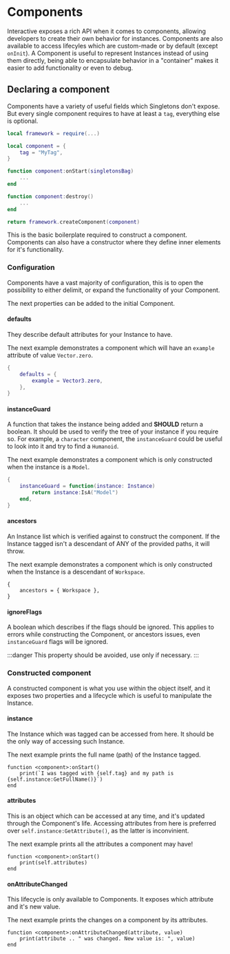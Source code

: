 # Components

Interactive exposes a rich API when it comes to components, allowing developers to create their own behavior for instances. Components are also available to access lifecyles which are custom-made or by default (except `onInit`). A Component is useful to represent Instances instead of using them directly, being able to encapsulate behavior in a "container" makes it easier to add functionality or even to debug.

## Declaring a component

Components have a variety of useful fields which Singletons don't expose. But every single component requires to have at least a `tag`, everything else is optional.
```lua title="src/server/components/component.luau"
local framework = require(...)

local component = {
    tag = "MyTag",
}

function component:onStart(singletonsBag)
    ...
end

function component:destroy()
    ...
end

return framework.createComponent(component)
```

This is the basic boilerplate required to construct a component. Components can also have a constructor where they define inner elements for it's functionality.

### Configuration

Components have a vast majority of configuration, this is to open the possibility to either delimit, or expand the functionality of your Component. 

The next properties can be added to the initial Component.

#### defaults

They describe default attributes for your Instance to have.

The next example demonstrates a component which will have an `example` attribute of value `Vector.zero`.
```lua
{
    defaults = {
        example = Vector3.zero,
    },
}
```

#### instanceGuard

A function that takes the instance being added and **SHOULD** return a boolean. It should be used to verify the tree of your instance if you require so. For example, a `character` component, the `instanceGuard` could be useful to look into it and try to find a `Humanoid`.

The next example demonstrates a component which is only constructed when the instance is a `Model`.
```lua
{
    instanceGuard = function(instance: Instance)
        return instance:IsA("Model")
    end,
}
```

#### ancestors

An Instance list which is verified against to construct the component. If the Instance tagged isn't a descendant of ANY of the provided paths, it will throw.

The next example demonstrates a component which is only constructed when the Instance is a descendant of `Workspace`.
```
{
    ancestors = { Workspace },
}
```

#### ignoreFlags

A boolean which describes if the flags should be ignored. This applies to errors while constructing the Component, or ancestors issues, even `instanceGuard` flags will be ignored.

:::danger
This property should be avoided, use only if necessary.
:::

### Constructed component

A constructed component is what you use within the object itself, and it exposes two properties and a lifecycle which is useful to manipulate the Instance.

#### instance

The Instance which was tagged can be accessed from here. It should be the only way of accessing such Instance.

The next example prints the full name (path) of the Instance tagged.
```luau
function <component>:onStart()
    print(`I was tagged with {self.tag} and my path is {self.instance:GetFullName()}`)
end
```

#### attributes

This is an object which can be accessed at any time, and it's updated through the Component's life. Accessing attributes from here is preferred over `self.instance:GetAttribute()`, as the latter is inconvinient.

The next example prints all the attributes a component may have!
```luau
function <component>:onStart()
    print(self.attributes)
end
```

#### onAttributeChanged

This lifecycle is only available to Components. It exposes which attribute and it's new value.

The next example prints the changes on a component by its attributes.
```luau
function <component>:onAttributeChanged(attribute, value)
    print(attribute .. " was changed. New value is: ", value)
end
```